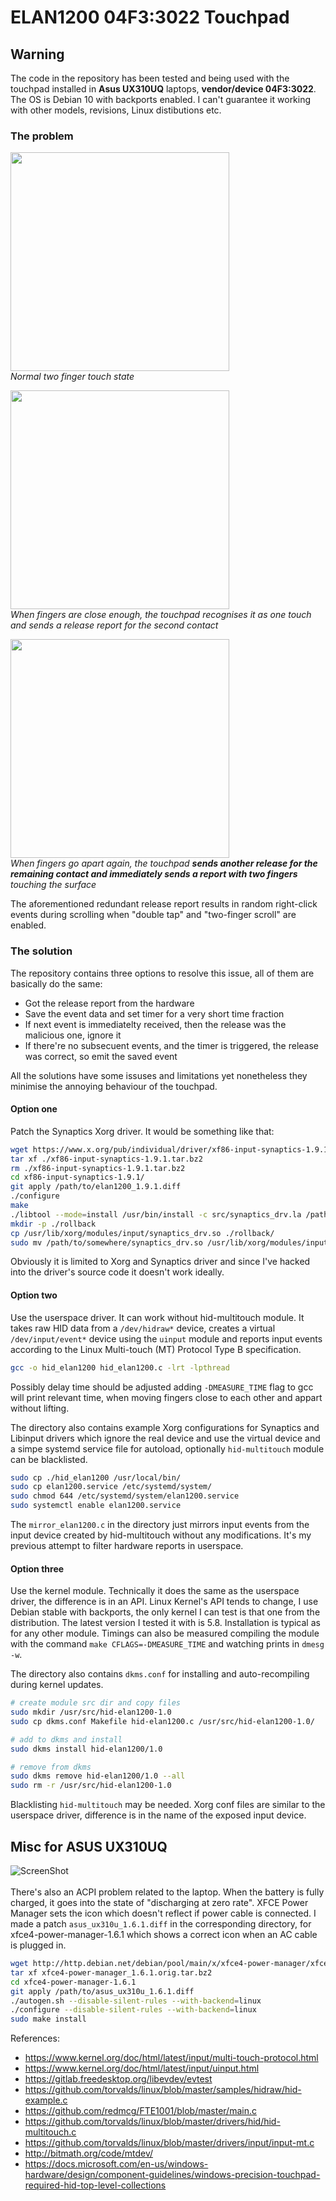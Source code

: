 # ELAN1200 04F3:3022 Touchpad

## Warning
The code in the repository has been tested and being used with the touchpad installed in **Asus UX310UQ** laptops, **vendor/device 04F3:3022**. The OS is Debian 10 with backports enabled. I can't guarantee it working with other models, revisions, Linux distibutions etc.


### The problem
<p>
<img src="http://mishurov.co.uk/images/github/linux_elan1200_touchpad/state1.png" width="350"/><br/>
<em>Normal two finger touch state</em>
<p/>
<p>
<img src="http://mishurov.co.uk/images/github/linux_elan1200_touchpad/state2.png" width="350"/><br/>
<em>When fingers are close enough, the touchpad recognises it as one touch and sends a release report for the second contact</em>
<p/>
<img src="http://mishurov.co.uk/images/github/linux_elan1200_touchpad/state3.png" width="350"/><br/>
<em>When fingers go apart again, the touchpad <strong>sends another release for the remaining contact and immediately sends a report with two fingers</strong> touching the surface</em>
<p/>
The aforementioned redundant release report results in random right-click events during scrolling when "double tap" and "two-finger scroll" are enabled.

### The solution
The repository contains three options to resolve this issue, all of them are basically do the same:

- Got the release report from the hardware
- Save the event data and set timer for a very short time fraction
- If next event is immediatelty received, then the release was the malicious one, ignore it
- If there're no subsecuent events, and the timer is triggered, the release was correct, so emit the saved event

All the solutions have some issuses and limitations yet nonetheless they minimise the annoying behaviour of the touchpad.

#### Option one
Patch the Synaptics Xorg driver. It would be something like that:
```sh
wget https://www.x.org/pub/individual/driver/xf86-input-synaptics-1.9.1.tar.bz2
tar xf ./xf86-input-synaptics-1.9.1.tar.bz2
rm ./xf86-input-synaptics-1.9.1.tar.bz2
cd xf86-input-synaptics-1.9.1/
git apply /path/to/elan1200_1.9.1.diff
./configure
make
./libtool --mode=install /usr/bin/install -c src/synaptics_drv.la /path/to/somewhere/
mkdir -p ./rollback
cp /usr/lib/xorg/modules/input/synaptics_drv.so ./rollback/
sudo mv /path/to/somewhere/synaptics_drv.so /usr/lib/xorg/modules/input/
```
Obviously it is limited to Xorg and Synaptics driver and since I've hacked into the driver's source code it doesn't work ideally.

#### Option two
Use the userspace driver. It can work without hid-multitouch module. It takes raw HID data from a `/dev/hidraw*` device, creates a virtual `/dev/input/event*` device using the `uinput` module and reports input events according to the Linux Multi-touch (MT) Protocol Type B specification.
```sh
gcc -o hid_elan1200 hid_elan1200.c -lrt -lpthread
```
Possibly delay time should be adjusted adding `-DMEASURE_TIME` flag to gcc will print relevant time, when moving fingers close to each other and appart without lifting.

The directory also contains example Xorg configurations for Synaptics and Libinput drivers which ignore the real device and use the virtual device and a simpe systemd service file for autoload, optionally `hid-multitouch` module can be blacklisted.
```sh
sudo cp ./hid_elan1200 /usr/local/bin/
sudo cp elan1200.service /etc/systemd/system/
sudo chmod 644 /etc/systemd/system/elan1200.service
sudo systemctl enable elan1200.service
```

The `mirror_elan1200.c` in the directory just mirrors input events from the input device created by hid-multitouch without any modifications. It's my previous attempt to filter hardware reports in userspace.

#### Option three
Use the kernel module. Technically it does the same as the userspace driver, the difference is in an API. Linux Kernel's API tends to change, I use Debian stable with backports, the only kernel I can test is that one from the distribution. The latest version I tested it with is 5.8. Installation is typical as for any other module. Timings can also be measured compiling the module with the command `make CFLAGS=-DMEASURE_TIME` and watching prints in `dmesg -w`.

The directory also contains `dkms.conf` for installing and auto-recompiling during kernel updates.
```sh
# create module src dir and copy files
sudo mkdir /usr/src/hid-elan1200-1.0
sudo cp dkms.conf Makefile hid-elan1200.c /usr/src/hid-elan1200-1.0/

# add to dkms and install
sudo dkms install hid-elan1200/1.0

# remove from dkms
sudo dkms remove hid-elan1200/1.0 --all
sudo rm -r /usr/src/hid-elan1200-1.0
```

Blacklisting `hid-multitouch` may be needed. Xorg conf files are similar to the userspace driver, difference is in the name of the exposed input device.

## Misc for ASUS UX310UQ
![ScreenShot](http://mishurov.co.uk/images/github/linux_elan1200_touchpad/pm.png)
<br/><br/>
There's also an ACPI problem related to the laptop. When the battery is fully charged, it goes into the state of "discharging at zero rate". XFCE Power Manager sets the icon which doesn't reflect if power cable is connected. I made a patch `asus_ux310u_1.6.1.diff` in the corresponding directory, for xfce4-power-manager-1.6.1 which shows a correct icon when an AC cable is plugged in.
```sh
wget http://http.debian.net/debian/pool/main/x/xfce4-power-manager/xfce4-power-manager_1.6.1.orig.tar.bz2
tar xf xfce4-power-manager_1.6.1.orig.tar.bz2
cd xfce4-power-manager-1.6.1
git apply /path/to/asus_ux310u_1.6.1.diff
./autogen.sh --disable-silent-rules --with-backend=linux
./configure --disable-silent-rules --with-backend=linux
sudo make install
```

References:
- https://www.kernel.org/doc/html/latest/input/multi-touch-protocol.html
- https://www.kernel.org/doc/html/latest/input/uinput.html
- https://gitlab.freedesktop.org/libevdev/evtest
- https://github.com/torvalds/linux/blob/master/samples/hidraw/hid-example.c
- https://github.com/redmcg/FTE1001/blob/master/main.c
- https://github.com/torvalds/linux/blob/master/drivers/hid/hid-multitouch.c
- https://github.com/torvalds/linux/blob/master/drivers/input/input-mt.c
- http://bitmath.org/code/mtdev/
- https://docs.microsoft.com/en-us/windows-hardware/design/component-guidelines/windows-precision-touchpad-required-hid-top-level-collections


